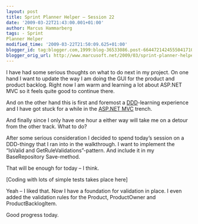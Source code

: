 ```yaml
---
layout: post
title: Sprint Planner Helper – Session 22
date: '2009-03-22T21:43:00.001+01:00'
author: Marcus Hammarberg
tags: - Sprint
Planner Helper
modified_time: '2009-03-22T21:50:09.625+01:00'
blogger_id: tag:blogger.com,1999:blog-36533086.post-6644721424555041710
blogger_orig_url: http://www.marcusoft.net/2009/03/sprint-planner-helper-session-22.html
---
```



I have had some serious thoughts on what to do next in my project. On
one hand I want to update the way I am doing the GUI for the product and
product backlog. Right now I am warm and learning a lot about ASP.NET
MVC so it feels quite good to continue there.

And on the other hand this is first and foremost a
<a href="http://en.wikipedia.org/wiki/Domain-driven_design"
target="_blank">DDD</a>-learning experience and I have got stuck for a
while in the
<a href="http://www.asp.net/mvc/" target="_blank">ASP.NET MVC</a>
trench.

And finally since I only have one hour a either way will take me on a
detour from the other track. What to do?

After some serious consideration I decided to spend today’s session on a
DDD-thingy that I ran into in the walkthrough. I want to implement the
“IsValid and GetRuleValidations”-pattern. And include it in my
BaseRepository Save-method.

That will be enough for today – I think.

\[Coding with lots of simple tests takes place here\]

Yeah – I liked that. Now I have a foundation for validation in place. I
even added the validation rules for the Product, ProductOwner and
ProductBacklogItem.

Good progress today.
